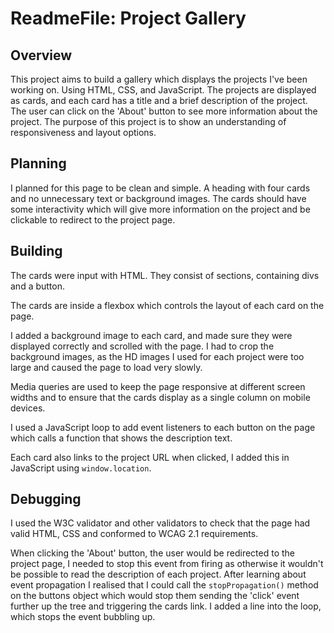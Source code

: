 # ReadmeFile: Project Gallery

## Overview

This project aims to build a gallery which displays the projects I've been working on.  Using HTML, CSS, and JavaScript. The projects are displayed as cards, and each card has a title and a brief description of the project. The user can click on the 'About' button to see more information about the project. The purpose of this project is to show an understanding of responsiveness  and layout options.

## Planning

I planned for this page to be clean and simple. A heading with four cards and no unnecessary text or background images. The cards should have some interactivity which will give more information on the project and be clickable to redirect to the project page. 

## Building

The cards were input with HTML. They consist of sections, containing divs and a button. 

The cards are inside a flexbox which controls the layout of each card on the page. 

I added a background image to each card, and made sure they were displayed correctly and scrolled with the page. I had to crop the background images, as the HD images I used for each project were too large and caused the page to load very slowly.

Media queries are used to keep the page responsive at different screen widths and to ensure that the cards display as a single column on mobile devices.

I used a JavaScript loop to add event listeners to each button on the page which calls a function that shows the description text. 

Each card also links to the project URL when clicked, I added this in JavaScript using `window.location`.


## Debugging

I used the W3C validator and other validators to check that the page had valid HTML, CSS and conformed to WCAG 2.1 requirements. 

When clicking the 'About' button, the user would be redirected to the project page, I needed to stop this event from firing as otherwise it wouldn't be possible to read the description of each project. After learning about event propagation I realised that I could call the `stopPropagation()` method on the buttons object which would stop them sending the 'click' event further up the tree and triggering the cards link. I added a line into the loop, which stops the event bubbling up.